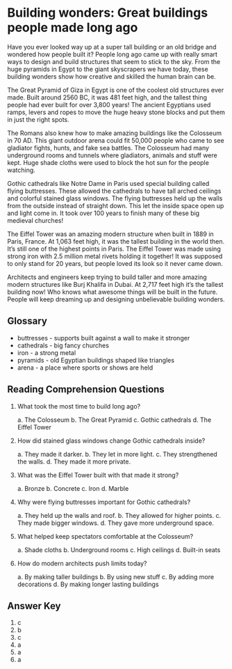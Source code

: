# Building wonders: Great buildings people made long ago

Have you ever looked way up at a super tall building or an old bridge and wondered how people built it? People long ago came up with really smart ways to design and build structures that seem to stick to the sky. From the huge pyramids in Egypt to the giant skyscrapers we have today, these building wonders show how creative and skilled the human brain can be.

The Great Pyramid of Giza in Egypt is one of the coolest old structures ever made. Built around 2560 BC, it was 481 feet high, and the tallest thing people had ever built for over 3,800 years! The ancient Egyptians used ramps, levers and ropes to move the huge heavy stone blocks and put them in just the right spots.

The Romans also knew how to make amazing buildings like the Colosseum in 70 AD. This giant outdoor arena could fit 50,000 people who came to see gladiator fights, hunts, and fake sea battles. The Colosseum had many underground rooms and tunnels where gladiators, animals and stuff were kept. Huge shade cloths were used to block the hot sun for the people watching.

Gothic cathedrals like Notre Dame in Paris used special building called flying buttresses. These allowed the cathedrals to have tall arched ceilings and colorful stained glass windows. The flying buttresses held up the walls from the outside instead of straight down. This let the inside space open up and light come in. It took over 100 years to finish many of these big medieval churches!

The Eiffel Tower was an amazing modern structure when built in 1889 in Paris, France. At 1,063 feet high, it was the tallest building in the world then. It’s still one of the highest points in Paris. The Eiffel Tower was made using strong iron with 2.5 million metal rivets holding it together! It was supposed to only stand for 20 years, but people loved its look so it never came down.

Architects and engineers keep trying to build taller and more amazing modern structures like Burj Khalifa in Dubai. At 2,717 feet high it’s the tallest building now! Who knows what awesome things will be built in the future. People will keep dreaming up and designing unbelievable building wonders.

## Glossary

- buttresses - supports built against a wall to make it stronger
- cathedrals - big fancy churches
- iron - a strong metal
- pyramids - old Egyptian buildings shaped like triangles
- arena - a place where sports or shows are held

## Reading Comprehension Questions

1. What took the most time to build long ago?

   a. The Colosseum
   b. The Great Pyramid
   c. Gothic cathedrals
   d. The Eiffel Tower

2. How did stained glass windows change Gothic cathedrals inside?

   a. They made it darker.
   b. They let in more light.
   c. They strengthened the walls.
   d. They made it more private.

3. What was the Eiffel Tower built with that made it strong?

   a. Bronze
   b. Concrete
   c. Iron
   d. Marble

4. Why were flying buttresses important for Gothic cathedrals?

   a. They held up the walls and roof.
   b. They allowed for higher points.
   c. They made bigger windows.
   d. They gave more underground space.

5. What helped keep spectators comfortable at the Colosseum?

   a. Shade cloths
   b. Underground rooms
   c. High ceilings
   d. Built-in seats

6. How do modern architects push limits today?

   a. By making taller buildings
   b. By using new stuff
   c. By adding more decorations
   d. By making longer lasting buildings

## Answer Key

1. c
2. b
3. c
4. a
5. a
6. a
